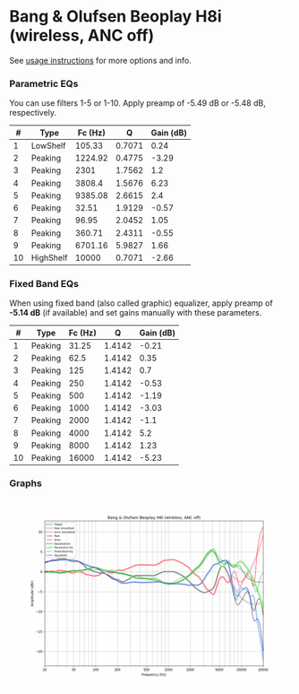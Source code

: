 # Bang & Olufsen Beoplay H8i (wireless, ANC off)
See [usage instructions](https://github.com/jaakkopasanen/AutoEq#usage) for more options and info.

### Parametric EQs
You can use filters 1-5 or 1-10. Apply preamp of -5.49 dB or -5.48 dB, respectively.

|   # | Type      |   Fc (Hz) |      Q |   Gain (dB) |
|-----|-----------|-----------|--------|-------------|
|   1 | LowShelf  |    105.33 | 0.7071 |        0.24 |
|   2 | Peaking   |   1224.92 | 0.4775 |       -3.29 |
|   3 | Peaking   |   2301    | 1.7562 |        1.2  |
|   4 | Peaking   |   3808.4  | 1.5676 |        6.23 |
|   5 | Peaking   |   9385.08 | 2.6615 |        2.4  |
|   6 | Peaking   |     32.51 | 1.9129 |       -0.57 |
|   7 | Peaking   |     96.95 | 2.0452 |        1.05 |
|   8 | Peaking   |    360.71 | 2.4311 |       -0.55 |
|   9 | Peaking   |   6701.16 | 5.9827 |        1.66 |
|  10 | HighShelf |  10000    | 0.7071 |       -2.66 |

### Fixed Band EQs
When using fixed band (also called graphic) equalizer, apply preamp of **-5.14 dB** (if available) and set gains manually with these parameters.

|   # | Type    |   Fc (Hz) |      Q |   Gain (dB) |
|-----|---------|-----------|--------|-------------|
|   1 | Peaking |     31.25 | 1.4142 |       -0.21 |
|   2 | Peaking |     62.5  | 1.4142 |        0.35 |
|   3 | Peaking |    125    | 1.4142 |        0.7  |
|   4 | Peaking |    250    | 1.4142 |       -0.53 |
|   5 | Peaking |    500    | 1.4142 |       -1.19 |
|   6 | Peaking |   1000    | 1.4142 |       -3.03 |
|   7 | Peaking |   2000    | 1.4142 |       -1.1  |
|   8 | Peaking |   4000    | 1.4142 |        5.2  |
|   9 | Peaking |   8000    | 1.4142 |        1.23 |
|  10 | Peaking |  16000    | 1.4142 |       -5.23 |

### Graphs
![](./Bang%20&%20Olufsen%20Beoplay%20H8i%20(wireless,%20ANC%20off).png)
